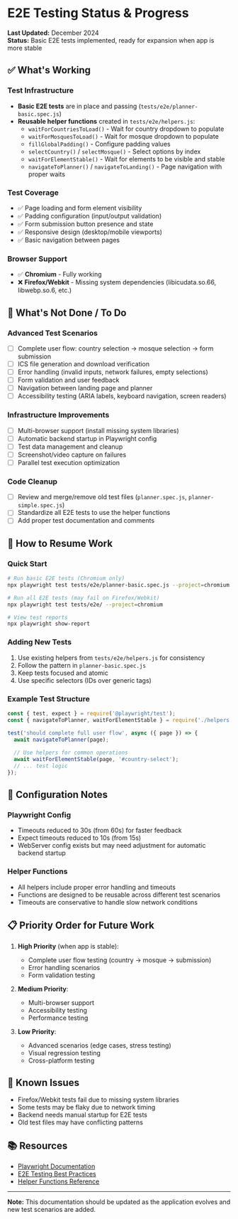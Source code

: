 # E2E Testing Status & Progress

**Last Updated:** December 2024  
**Status:** Basic E2E tests implemented, ready for expansion when app is more stable

## ✅ What's Working

### Test Infrastructure
- **Basic E2E tests** are in place and passing (`tests/e2e/planner-basic.spec.js`)
- **Reusable helper functions** created in `tests/e2e/helpers.js`:
  - `waitForCountriesToLoad()` - Wait for country dropdown to populate
  - `waitForMosquesToLoad()` - Wait for mosque dropdown to populate  
  - `fillGlobalPadding()` - Configure padding values
  - `selectCountry()` / `selectMosque()` - Select options by index
  - `waitForElementStable()` - Wait for elements to be visible and stable
  - `navigateToPlanner()` / `navigateToLanding()` - Page navigation with proper waits

### Test Coverage
- ✅ Page loading and form element visibility
- ✅ Padding configuration (input/output validation)
- ✅ Form submission button presence and state
- ✅ Responsive design (desktop/mobile viewports)
- ✅ Basic navigation between pages

### Browser Support
- ✅ **Chromium** - Fully working
- ❌ **Firefox/Webkit** - Missing system dependencies (libicudata.so.66, libwebp.so.6, etc.)

## 🚧 What's Not Done / To Do

### Advanced Test Scenarios
- [ ] Complete user flow: country selection → mosque selection → form submission
- [ ] ICS file generation and download verification
- [ ] Error handling (invalid inputs, network failures, empty selections)
- [ ] Form validation and user feedback
- [ ] Navigation between landing page and planner
- [ ] Accessibility testing (ARIA labels, keyboard navigation, screen readers)

### Infrastructure Improvements
- [ ] Multi-browser support (install missing system libraries)
- [ ] Automatic backend startup in Playwright config
- [ ] Test data management and cleanup
- [ ] Screenshot/video capture on failures
- [ ] Parallel test execution optimization

### Code Cleanup
- [ ] Review and merge/remove old test files (`planner.spec.js`, `planner-simple.spec.js`)
- [ ] Standardize all E2E tests to use the helper functions
- [ ] Add proper test documentation and comments

## 🚀 How to Resume Work

### Quick Start
```bash
# Run basic E2E tests (Chromium only)
npx playwright test tests/e2e/planner-basic.spec.js --project=chromium

# Run all E2E tests (may fail on Firefox/Webkit)
npx playwright test tests/e2e/ --project=chromium

# View test reports
npx playwright show-report
```

### Adding New Tests
1. Use existing helpers from `tests/e2e/helpers.js` for consistency
2. Follow the pattern in `planner-basic.spec.js`
3. Keep tests focused and atomic
4. Use specific selectors (IDs over generic tags)

### Example Test Structure
```javascript
const { test, expect } = require('@playwright/test');
const { navigateToPlanner, waitForElementStable } = require('./helpers');

test('should complete full user flow', async ({ page }) => {
  await navigateToPlanner(page);
  
  // Use helpers for common operations
  await waitForElementStable(page, '#country-select');
  // ... test logic
});
```

## 🔧 Configuration Notes

### Playwright Config
- Timeouts reduced to 30s (from 60s) for faster feedback
- Expect timeouts reduced to 10s (from 15s)
- WebServer config exists but may need adjustment for automatic backend startup

### Helper Functions
- All helpers include proper error handling and timeouts
- Functions are designed to be reusable across different test scenarios
- Timeouts are conservative to handle slow network conditions

## 📋 Priority Order for Future Work

1. **High Priority** (when app is stable):
   - Complete user flow testing (country → mosque → submission)
   - Error handling scenarios
   - Form validation testing

2. **Medium Priority**:
   - Multi-browser support
   - Accessibility testing
   - Performance testing

3. **Low Priority**:
   - Advanced scenarios (edge cases, stress testing)
   - Visual regression testing
   - Cross-platform testing

## 🐛 Known Issues

- Firefox/Webkit tests fail due to missing system libraries
- Some tests may be flaky due to network timing
- Backend needs manual startup for E2E tests
- Old test files may have conflicting patterns

## 📚 Resources

- [Playwright Documentation](https://playwright.dev/docs/intro)
- [E2E Testing Best Practices](https://playwright.dev/docs/best-practices)
- [Helper Functions Reference](./tests/e2e/helpers.js)

---

**Note:** This documentation should be updated as the application evolves and new test scenarios are added. 